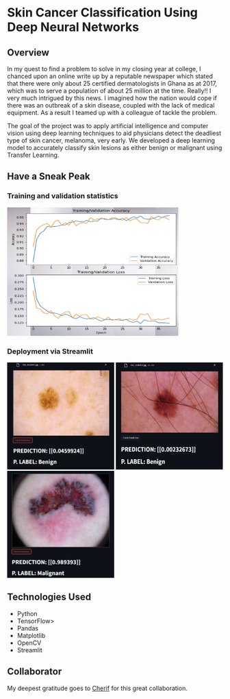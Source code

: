 # Skin Cancer Classification Using Deep Neural Networks

## Overview
In my quest to find a problem to solve in my closing year at college, I chanced upon an online write up by a reputable newspaper which stated that there were only about 25 certified dermatologists in Ghana as at 2017, which was to serve a population of about 25 million at the time. Really!! I very much intrigued by this news. I imagined how the nation would cope if there was an outbreak of a skin disease, coupled with the lack of medical equipment. As a result I teamed up with a colleague of tackle the problem.

The goal of the project was to apply artificial intelligence and computer vision using deep learning techniques to aid physicians detect the deadliest type of skin cancer, melanoma, very early. We developed a deep learning model to accurately classify skin lesions as either benign or malignant using Transfer Learning.

## Have a Sneak Peak
<h3>Training and validation statistics</h3>
<img src="https://github.com/dreanyarko/skin_cancer_project/blob/master/images/train_val.jpg" width="400" height="300" />

<h3>Deployment via Streamlit</h3>
<img src="https://github.com/dreanyarko/skin_cancer_project/blob/master/images/benign1.png" width="250" height="250" />
<img src="https://github.com/dreanyarko/skin_cancer_project/blob/master/images/benign2.png" width="250" height="250" />
<img src="https://github.com/dreanyarko/skin_cancer_project/blob/master/images/malignant1.png" width="250" height="250" />

## Technologies Used
<ul>
  <li>Python</li>
  <li>TensorFlow></li>
  <liNumPy></li>
  <li>Pandas</li>
  <li>Matplotlib</li>
  <li>OpenCV</li>
  <li>Streamlit</li>
</ul>

## Collaborator
My deepest gratitude goes to <a href="https://www.linkedin.com/in/ch%C3%A9rif-salif-haidara/" target="_blank">Cherif</a> for this great collaboration.
